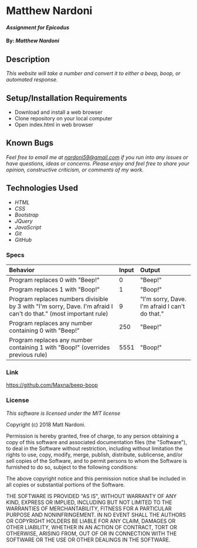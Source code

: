 # Matthew Nardoni

#### _Assignment for Epicodus_

#### By: _**Matthew Nardoni**_

## Description

_This website will take a number and convert it to either a beep, boop, or automated response._

## Setup/Installation Requirements

* Download and install a web browser
* Clone repository on your local computer
* Open index.html in web browser

## Known Bugs

_Feel free to email me at [nardoni59@gmail.com](mailto:nardoni59@gmail.com) if you run into any issues or have questions, ideas or concerns. Please enjoy and feel free to share your opinion, constructive criticism, or comments of my work._

## Technologies Used

* _HTML_
* _CSS_
* _Bootstrap_
* _JQuery_
* _JavaScript_
* _Git_
* _GitHub_

### Specs
| Behavior | Input | Output |
| :-------------     | :------------- | :------------- |
| Program replaces 0 with "Beep!" | 0 | "Beep!" |
| Program replaces 1 with "Boop!" | 1 | "Boop!" |
| Program replaces numbers divisible by 3 with "I'm sorry, Dave. I'm afraid I can't do that." (most important rule)| 9 | "I'm sorry, Dave. I'm afraid I can't do that." |
| Program replaces any number containing 0 with "Beep!" | 250 | "Beep!" |
| Program replaces any number containing 1 with "Boop!" (overrides previous rule) | 5551 | "Boop!" |


### Link
https://github.com/Maxna/beep-boop


### License

_This software is licensed under the MIT license_

Copyright (c) 2018 Matt Nardoni.

Permission is hereby granted, free of charge, to any person obtaining a copy of this software and associated documentation files (the "Software"), to deal in the Software without restriction, including without limitation the rights to use, copy, modify, merge, publish, distribute, sublicense, and/or sell copies of the Software, and to permit persons to whom the Software is furnished to do so, subject to the following conditions:

The above copyright notice and this permission notice shall be included in all copies or substantial portions of the Software.

THE SOFTWARE IS PROVIDED "AS IS", WITHOUT WARRANTY OF ANY KIND, EXPRESS OR IMPLIED, INCLUDING BUT NOT LIMITED TO THE WARRANTIES OF MERCHANTABILITY, FITNESS FOR A PARTICULAR PURPOSE AND NONINFRINGEMENT. IN NO EVENT SHALL THE AUTHORS OR COPYRIGHT HOLDERS BE LIABLE FOR ANY CLAIM, DAMAGES OR OTHER LIABILITY, WHETHER IN AN ACTION OF CONTRACT, TORT OR OTHERWISE, ARISING FROM, OUT OF OR IN CONNECTION WITH THE SOFTWARE OR THE USE OR OTHER DEALINGS IN THE SOFTWARE.
